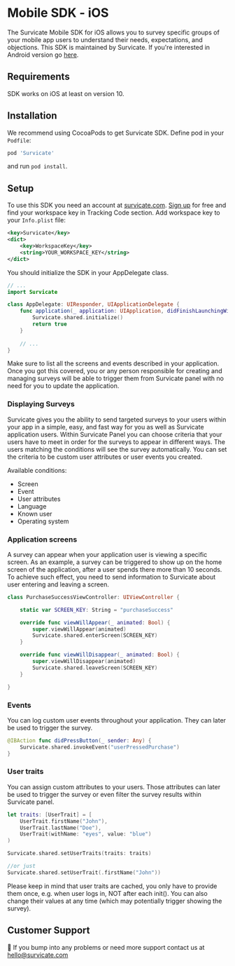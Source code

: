 # Mobile SDK - iOS

The Survicate Mobile SDK for iOS allows you to survey specific groups of your mobile app users to understand their needs, expectations, and objections. This SDK is maintained by Survicate. If you're interested in Android version go [here](https://github.com/Survicate/survicate-android-sdk).

## Requirements

SDK works on iOS at least on version 10.

## Installation

We recommend using CocoaPods to get Survicate SDK.
Define pod in your `Podfile`:
```ruby
pod 'Survicate'
```

and run `pod install`.

## Setup

To use this SDK you need an account at [survicate.com](https://survicate.com).
[Sign up](https://panel.survicate.com/#/signup) for free and find your workspace key in Tracking Code section.
Add workspace key to your `Info.plist` file:
```xml
<key>Survicate</key>
<dict>
    <key>WorkspaceKey</key>
    <string>YOUR_WORKSPACE_KEY</string>
</dict>
```

You should initialize the SDK in your AppDelegate class.
```swift
// ...
import Survicate

class AppDelegate: UIResponder, UIApplicationDelegate {
    func application(_ application: UIApplication, didFinishLaunchingWithOptions launchOptions: [UIApplicationLaunchOptionsKey: Any]?) -> Bool {
        Survicate.shared.initialize()
        return true
    }
    
    // ...
}
```

Make sure to list all the screens and events described in your application.
Once you got this covered, you or any person responsible for creating and managing surveys will be able to trigger them from Survicate panel with no need for you to update the application. 

### Displaying Surveys

Survicate gives you the ability to send targeted surveys to your users within your app in a simple, easy, and fast way for you as well as Survicate application users.
Within Survicate Panel you can choose criteria that your users have to meet in order for the surveys to appear in different ways.
The users matching the conditions will see the survey automatically. You can set the criteria to be custom user attributes or user events you created.

Available conditions:
- Screen
- Event
- User attributes
- Language
- Known user
- Operating system

### Application screens

A survey can appear when your application user is viewing a specific screen.
As an example, a survey can be triggered to show up on the home screen of the application, after a user spends there more than 10 seconds.
To achieve such effect, you need to send information to Survicate about user entering and leaving a screen. 
```swift
class PurchaseSuccessViewController: UIViewController {

    static var SCREEN_KEY: String = "purchaseSuccess"

    override func viewWillAppear(_ animated: Bool) {
        super.viewWillAppear(animated)
        Survicate.shared.enterScreen(SCREEN_KEY)
    }

    override func viewWillDisappear(_ animated: Bool) {
        super.viewWillDisappear(animated)
        Survicate.shared.leaveScreen(SCREEN_KEY)
    }

}
```

### Events

You can log custom user events throughout your application. They can later be used to trigger the survey.
```swift
@IBAction func didPressButton(_ sender: Any) {
    Survicate.shared.invokeEvent("userPressedPurchase")
}
```

### User traits

You can assign custom attributes to your users. Those attributes can later be used to trigger the survey or even filter the survey results within Survicate panel. 
```swift
let traits: [UserTrait] = [
    UserTrait.firstName("John"),
    UserTrait.lastName("Doe"),
    UserTrait(withName: "eyes", value: "blue")
)

Survicate.shared.setUserTraits(traits: traits)

//or just
Survicate.shared.setUserTrait(.firstName("John"))
```

Please keep in mind that user traits are cached, you only have to provide them once, e.g. when user logs in, NOT after each init().
You can also change their values at any time (which may potentially trigger showing the survey).

## Customer Support

👋 If you bump into any problems or need more support contact us at hello@survicate.com

